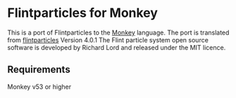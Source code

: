 Flintparticles for Monkey
=================

This is a port of Flintparticles to the [Monkey](http://www.monkeycoder.co.nz/) language.
The port is translated from [flintparticles](http://flintparticles.org//) Version 4.0.1 
The Flint particle system open source software is developed by Richard Lord and released under the MIT licence.

Requirements
------------

Monkey v53 or higher

